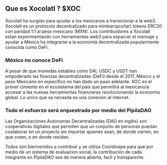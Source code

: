 ## Que es Xocolatl ? $XOC

Xocolatl ha surgido para ayudar a los mexicanos a transicionar a la web3.
Xocolatl es un protocolo decentralizado para mintear(acuñar) tokens ERC20 con paridad 1:1 al peso mexicano (MXN). 
Los contribuidores a Xocolatl estan experimentando con herramientas web3 para esparcer el mensaje y ayudar a México ha integrarse a la economía decentralizada popularmente conocida como DeFi.

### México no conoce DeFi

A pesar de que monedas estables como DAI, USDC y USDT han empoderado las finanzas decentralizadas (DeFi) desde el 2017, México y el peso Mexicano en específico no han dado un paso adelante.
XOC es el primer cimiento en el ecosistema del país que permitirá al mexicano/a accesar a las nuevas herramientas financieras revolucionando la economia global. Lo unico que se necesita es una conexión al internet. 

### Todo el esfuerzo será orquestrado por medio del PípilaDAO

Las Organizaciones Autonomas Decentralizadas (DAO en inglés) son cooperativas digitales que permiten que un conjunto de personas puedan coolaborar en un proyecto sin importar quienes sean, de donde vienen, en que creen, o en donde residen.

Todos son bienvenidos a contribuir y se utiliza Coordinape para que por medio de un sistema de evaluacion social, la contribución de cada integrante en PípilaDAO sea de manera abierta, facil y transparente.

